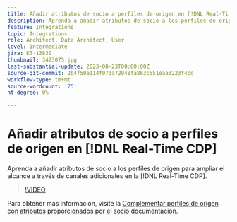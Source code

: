 ```yaml
---
title: Añadir atributos de socio a perfiles de origen en [!DNL Real-Time CDP]
description: Aprenda a añadir atributos de socio a los perfiles de origen para ampliar el alcance a través de canales adicionales en la [!DNL Real-Time CDP].
feature: Integrations
topic: Integrations
role: Architect, Data Architect, User
level: Intermediate
jira: KT-13830
thumbnail: 3423075.jpg
last-substantial-update: 2023-08-23T00:00:00Z
source-git-commit: 2b4f50e114f07da72048fa863c551eaa3223f4cd
workflow-type: tm+mt
source-wordcount: '75'
ht-degree: 0%

---
```


# Añadir atributos de socio a perfiles de origen en [!DNL Real-Time CDP]

Aprenda a añadir atributos de socio a los perfiles de origen para ampliar el alcance a través de canales adicionales en la [!DNL Real-Time CDP].

>[!VIDEO](https://video.tv.adobe.com/v/3423075/?quality=12&learn=on)

Para obtener más información, visite la [Complementar perfiles de origen con atributos proporcionados por el socio](https://experienceleague.adobe.com/docs/experience-platform/rtcdp/use-cases/partner-data/supplement-first-party-profiles.html) documentación.
